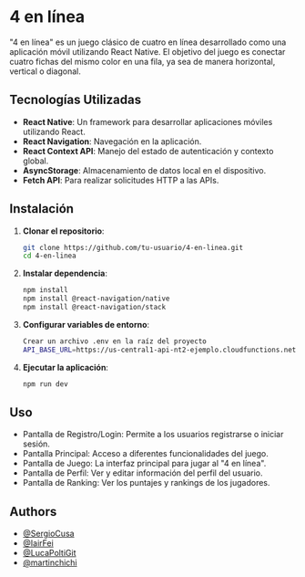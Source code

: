 
# 4 en línea

"4 en línea" es un juego clásico de cuatro en línea desarrollado como una aplicación móvil utilizando React Native. El objetivo del juego es conectar cuatro fichas del mismo color en una fila, ya sea de manera horizontal, vertical o diagonal.




## Tecnologías Utilizadas

- **React Native**: Un framework para desarrollar aplicaciones móviles utilizando React.
- **React Navigation**: Navegación en la aplicación.
- **React Context API**: Manejo del estado de autenticación y contexto global.
- **AsyncStorage**: Almacenamiento de datos local en el dispositivo.
- **Fetch API**: Para realizar solicitudes HTTP a las APIs.



## Instalación

1. **Clonar el repositorio**:
   ```bash
   git clone https://github.com/tu-usuario/4-en-linea.git
   cd 4-en-linea

2. **Instalar dependencia**:
   ```bash
   npm install
   npm install @react-navigation/native
   npm install @react-navigation/stack 

3. **Configurar variables de entorno**:
   ```bash
   Crear un archivo .env en la raíz del proyecto
   API_BASE_URL=https://us-central1-api-nt2-ejemplo.cloudfunctions.net/app/api/

4. **Ejecutar la aplicación**:
   ```bash
   npm run dev  
## Uso

- Pantalla de Registro/Login: Permite a los usuarios registrarse o iniciar sesión.
- Pantalla Principal: Acceso a diferentes funcionalidades del juego.
- Pantalla de Juego: La interfaz principal para jugar al "4 en línea".
- Pantalla de Perfil: Ver y editar información del perfil del usuario.
- Pantalla de Ranking: Ver los puntajes y rankings de los jugadores.


## Authors

- [@SergioCusa](https://github.com/SergioCusa)
- [@IairFei](https://github.com/IairFei)
- [@LucaPoltiGit](https://github.com/LucaPoltiGit)
- [@martinchichi](https://github.com/martinchichi)



